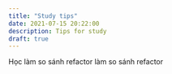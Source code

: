 ```yaml
---
title: "Study tips"
date: 2021-07-15 20:22:00
description: Tips for study
draft: true
---
```



Học 
làm
so sánh
refactor
làm
so sánh
refactor
